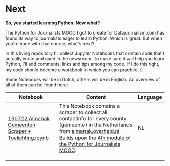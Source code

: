 # Next
**So, you started learning Python. Now what?**

The Python for Journalists MOOC I got to create for Datajournalism.com has found its way to journalists eager to learn Python. Which is great. But when you're done with that course, what's next? 

In this living repository I'll collect Jupyter Notebooks that contain code that I actually wrote and used in the newsroom. To make sure it will help you learn Python, I'll add comments, links and tips among my code. If I do this right, my code should become a workbook in which you can practice. :) 

Some Notebooks will be in Dutch, others will be in English. An overview of all of them can be found here: 


| Notebook                                        | Content                                                                                                                                                                                             | Language |
|------------------------------------------------------|-----------------------------------------------------------------------------------------------------------------------------------------------------------------------------------------------------|----------|
| [190722 Almanak Gemeenten Scraper + Toelichting.ipynb](https://github.com/winnydejong/next/blob/master/190722%20Almanak%20Gemeenten%20Scraper%20%2B%20Toelichting.ipynb) | This Notebook contains a scraper to collect all contactinfo for every county (gemeente) in the Netherlands from [almanak.overheid.nl](https://almanak.overheid.nl/). Builds upon the [4th module of the Python for Journalists MOOC](https://datajournalism.com/watch/python-for-journalists). | NL       |
|                                                      |                                                                                                                                                                                                     |          |
|                                                      |                                                                                                                                                                                                     |          |
|                                                      |                                                                                                                                                                                                     |          |
